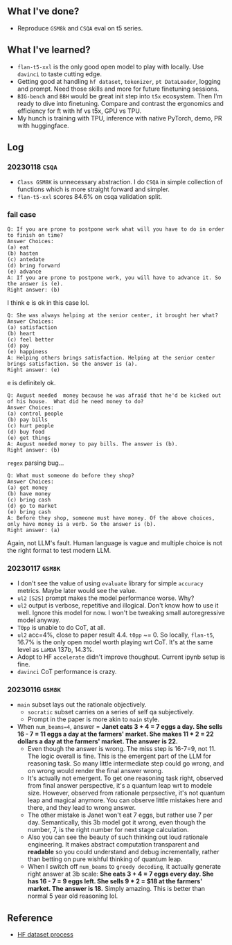 ## What I've done?
- Reproduce `GSM8k` and `CSQA` eval on t5 series. 

## What I've learned?
- `flan-t5-xxl` is the only good open model to play with locally. Use `davinci` to taste cutting edge. 
- Getting good at handling `hf dataset`, `tokenizer`, `pt DataLoader`, logging and prompt. Need those skills and more for future finetuning sessions. 
- `BIG-bench` and `BBH` would be great init step into `t5x` ecosystem. Then I'm ready to dive into finetuning. Compare and contrast the ergonomics and efficiency for ft with hf vs t5x, GPU vs TPU. 
- My hunch is training with TPU, inference with native PyTorch, demo, PR with huggingface. 

## Log
### 20230118 `CSQA`
- `Class GSM8K` is unnecessary abstraction. I do `CSQA` in simple collection of functions which is more straight forward and simpler. 
- `flan-t5-xxl` scores 84.6% on csqa validation split.

### fail case
```
Q: If you are prone to postpone work what will you have to do in order to finish on time?
Answer Choices: 
(a) eat
(b) hasten
(c) antedate
(d) bring forward
(e) advance
A: If you are prone to postpone work, you will have to advance it. So the answer is (e).
Right answer: (b)
```
I think e is ok in this case lol. 

```
Q: She was always helping at the senior center, it brought her what?
Answer Choices: 
(a) satisfaction
(b) heart
(c) feel better
(d) pay
(e) happiness
A: Helping others brings satisfaction. Helping at the senior center brings satisfaction. So the answer is (a).
Right answer: (e)
```
e is definitely ok. 

```
Q: August needed  money because he was afraid that he'd be kicked out of his house.  What did he need money to do?
Answer Choices: 
(a) control people
(b) pay bills
(c) hurt people
(d) buy food
(e) get things
A: August needed money to pay bills. The answer is (b).
Right answer: (b)
```
`regex` parsing bug...

```
Q: What must someone do before they shop?
Answer Choices: 
(a) get money
(b) have money
(c) bring cash
(d) go to market
(e) bring cash
A: Before they shop, someone must have money. Of the above choices, only have money is a verb. So the answer is (b).
Right answer: (a)
```
Again, not LLM's fault. Human language is vague and multiple choice is not the right format to test modern LLM. 

### 20230117 `GSM8K`
- I don't see the value of using `evaluate` library for simple `accuracy` metrics. Maybe later would see the value.
- `ul2` `[S2S]` prompt makes the model performance worse. Why?
- `ul2` output is verbose, repetitive and illogical. Don't know how to use it well. Ignore this model for now. I won't be tweaking small autoregressive model anyway.
- `T0pp` is unable to do CoT, at all.
- `ul2` acc=4%, close to paper result 4.4. `t0pp` ~= 0. So locally, `flan-t5`, 16.7% is the only open model worth playing wrt CoT. It's at the same level as `LaMDA` 137b, 14.3%. 
- Adopt to HF `accelerate` didn't improve thoughput. Current ipynb setup is fine. 
- `davinci` CoT performance is crazy.

### 20230116 `GSM8K`
- `main` subset lays out the rationale objectively. 
  - `socratic` subset carries on a series of self qa subjectively. 
  -  Prompt in the paper is more akin to `main` style. 
- When `num_beams=4`, answer = **Janet eats 3 + 4 = 7 eggs a day. She sells 16 - 7 = 11 eggs a day at the farmers' market. She makes 11 * 2 = 22 dollars a day at the farmers' market. The answer is 22.**
  - Even though the answer is wrong. The miss step is 16-7=9, not 11. The logic overall is fine. This is the emergent part of the LLM for reasoning task. So many little intermediate step could go wrong, and on wrong would render the final answer wrong.   
  - It's actually not emergent. To get one reasoning task right, observed from final answer perspective, it's a quantum leap wrt to modele size. However, observed from rationale perpsective, it's not quantum leap and magical anymore. You can observe little mistakes here and there, and they lead to wrong answer. 
  - The other mistake is Janet won't eat 7 eggs, but rather use 7 per day. Semantically, this 3b model got it wrong, even though the number, 7, is the right number for next stage calculation. 
  - Also you can see the beauty of such thinking out loud rationale engineering. It makes abstract computation transparent and **readable** so you could understand and debug incrementally, rather than betting on pure wishful thinking of quantum leap. 
  - When I switch off `num_beams` to `greedy decoding`, it actually generate right answer at 3b scale: **She eats 3 + 4 = 7 eggs every day. She has 16 - 7 = 9 eggs left. She sells 9 * 2 = $18 at the farmers' market. The answer is 18.** Simply amazing. This is better than normal 5 year old reasoning lol. 

## Reference
- [HF dataset process](https://huggingface.co/docs/datasets/process)
